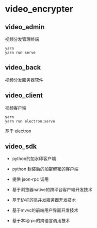 # video_encrypter

## video_admin 

视频分发管理终端 

```
yarn 
yarn run serve
```

## video_back 
视频分发服务器软件

## video_client

视频客户端 

```
yarn 
yarn run electron:serve
```

基于 electron 


## video_sdk 

* python的加水印客户端
* python 封装后的加密解密的客户端
* 提供 json-rpc 调用


* 基于浏览器native的跨平台客户端开发技术
* 基于协程的高并发服务器开发技术
* 基于mvvc的前端用户界面开发技术
* 基于本地rpc的跨语言调用技术



